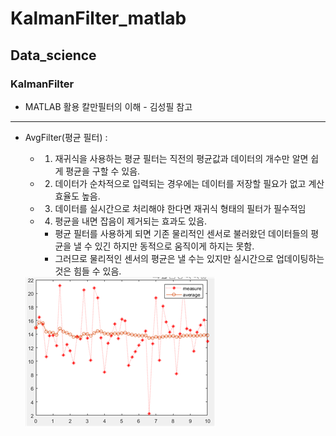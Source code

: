 # KalmanFilter_matlab
## Data_science

### KalmanFilter
 * MATLAB 활용 칼만필터의 이해 - 김성필 참고

* * * * * * * * * * * * * * * * * * * * * * * * * * * * * * * * * * * * * * * * * * * * * * * * * * * * * * * * * * * * * * * *

+ AvgFilter(평균 필터) : 
    * 1. 재귀식을 사용하는 평균 필터는 직전의 평균값과 데이터의 개수만 알면 쉽게 평균을 구할 수 있음.
    * 2. 데이터가 순차적으로 입력되는 경우에는 데이터를 저장할 필요가 없고 계산 효율도 높음.
    * 3. 데이터를 실시간으로 처리해야 한다면 재귀식 형태의 필터가 필수적임
    * 4. 평균을 내면 잡음이 제거되는 효과도 있음.    
        - 평균 필터를 사용하게 되면 기존 물리적인 센서로 불러왔던 데이터들의 평균을 낼 수 있긴 하지만 동적으로 움직이게 하지는 못함.   
        - 그러므로 물리적인 센서의 평균은 낼 수는 있지만 실시간으로 업데이팅하는 것은 힘들 수 있음.

  <img src ="/Images\AvgFilter\AvgFilter_.png">